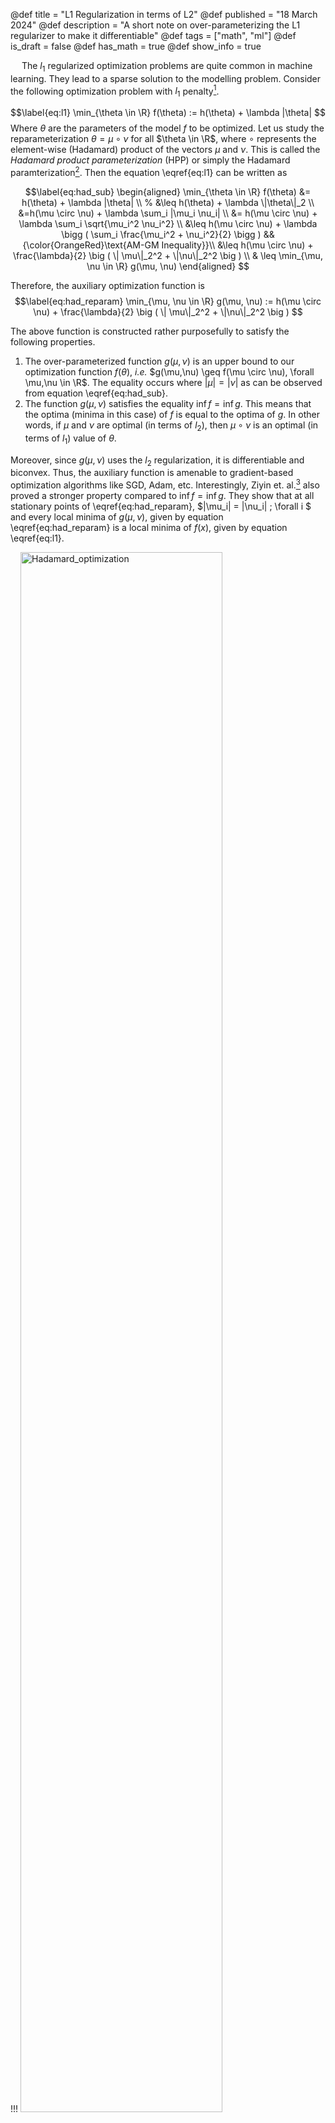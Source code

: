 @def title = "L1 Regularization in terms of L2"
@def published = "18 March 2024"
@def description = "A short note on over-parameterizing the L1 regularizer to make it differentiable"
@def tags = ["math", "ml"]
@def is_draft = false
@def has_math = true
@def show_info = true


&emsp; The $l_1$ regularized optimization problems are quite common in machine learning. They lead to a sparse solution to the modelling problem. Consider the following optimization problem with $l_1$ penalty[^lnot]. 

$$\label{eq:l1}
\min_{\theta \in \R} f(\theta) := h(\theta) + \lambda |\theta| 
$$
Where $\theta$ are the parameters of the model $f$ to be optimized. Let us study the reparameterization $\theta = \mu \circ \nu$ for all $\theta \in \R$, where $\circ$ represents the element-wise (Hadamard) product of the vectors $\mu$ and $\nu$. This is called the *Hadamard product parameterization* (HPP) or simply the Hadamard paramterization[^hoff]. Then the equation \eqref{eq:l1} can be written as

$$\label{eq:had_sub}
\begin{aligned}
\min_{\theta \in \R} f(\theta) &= h(\theta) + \lambda |\theta| \\
% &\leq h(\theta) + \lambda \|\theta\|_2 \\
&=h(\mu \circ \nu) + \lambda \sum_i |\mu_i \nu_i| \\
&= h(\mu \circ \nu) + \lambda \sum_i \sqrt{\mu_i^2 \nu_i^2} \\
&\leq h(\mu \circ \nu) + \lambda \bigg ( \sum_i \frac{\mu_i^2 + \nu_i^2}{2}  \bigg ) && {\color{OrangeRed}\text{AM-GM Inequality}}\\
&\leq h(\mu \circ \nu) + \frac{\lambda}{2} \big ( \| \mu\|_2^2 + \|\nu\|_2^2 \big ) \\
& \leq \min_{\mu, \nu \in \R} g(\mu, \nu)
\end{aligned}
$$

Therefore, the auxiliary optimization function is
$$\label{eq:had_reparam}
\min_{\mu, \nu \in \R} g(\mu, \nu) := h(\mu \circ \nu) + \frac{\lambda}{2} \big ( \| \mu\|_2^2 + \|\nu\|_2^2 \big )
$$

The above function is constructed rather purposefully to satisfy the following  properties.
1. The over-parameterized function $g(\mu, \nu)$ is an upper bound to  our optimization function $f(\theta)$, *i.e.* $g(\mu,\nu) \geq f(\mu \circ \nu), \forall \mu,\nu \in \R$. The equality occurs where $|\mu| = |\nu|$ as can be observed from equation \eqref{eq:had_sub}.
2. The function $g(\mu, \nu)$ satisfies the equality $\inf f = \inf g$. This means that the optima (minima in this case) of $f$ is equal to the optima of $g$. In other words, if $\mu$ and $\nu$ are optimal (in terms of $l_2$), then $\mu \circ \nu$ is an optimal (in terms of $l_1$) value of $\theta$.

Moreover, since $g(\mu, \nu)$ uses the $l_2$ regularization, it is differentiable and biconvex. Thus,  the auxiliary function is amenable to gradient-based optimization algorithms like SGD, Adam, etc. Interestingly, Ziyin et. al.[^spred] also proved a stronger property compared to $\inf f = \inf g$. They show that at all stationary points of \eqref{eq:had_reparam}, $|\mu_i| = |\nu_i| \; \forall i $ and every local minima of $g(\mu, \nu)$, given by equation \eqref{eq:had_reparam} is a local minima of $f(x)$, given by equation \eqref{eq:l1}.


!!!
<img style="width:80%;min-width:300px;" src="/media/post_images/HP_opt.webp" alt="Hadamard_optimization">
<p class="caption-text">Optimization trajectory of l1 and HP regularizations</p>
!!!

The above figure shows that, for the same initial conditions and optimization parameters, the $l_1$ regularized objective function (Griewank, in this case) gets stuck in a local minima, while the Hadamard-parameterized function correctly reaches the global minima, which is at $(0, 0)$. Note that the $l_1$ regularized objective can be used with Pytorch's SGD optimizer, as  they use a _subgradient_ of 1 at the non-differentiable point. But this is a convention, as the subgradient of $|x|$ at $0$ is the set $[-1, 1]$.

&emsp; Lastly, similar to interpreting the $l_1$ and $l_2$ regularizers in least-squares problems as Laplacian and Gaussian priors respectively, the equation \eqref{eq:had_reparam} can also be examined through a probabilistic framework. Here, with the parameters $\mu$ and $\nu$ subject to $l_2$ norm regularization, they can be construed as being governed by a Gaussian prior distribution $\mathcal{N}(0, 2/\lambda)$. This implies a regularization effect on the components $\mu$ and $\nu$.



----

[^lnot]: TIL, that the notation $l_p$ is reserved for vectors while the uppercase notation $L_p$ is for operators and functions. So, the appropriate notations are $l_2(x)$ and $L_2[\phi(x)]$ for vector $x$ and the function $\phi(x)$ respectively.

[^hoff]: Hoff, P. D. (2017). *Lasso, fractional norm and structured sparse estimation using a hadamard product parametrization*. Comput. Stat. Data An., 115:186–198. [ArXiv Link](https://arxiv.org/abs/1611.00040).

[^spred]: Ziyin, L. &amp; Wang, Z. (2023). spred: Solving L1 Penalty with SGD. *Proceedings of the 40th International Conference on Machine Learning*, in *Proceedings of Machine Learning Research* 202:43407-43422 [ArXiv Link](https://arxiv.org/abs/2210.01212)